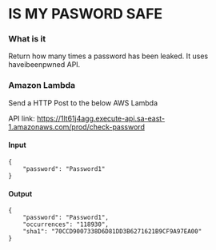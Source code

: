 # IS MY PASWORD SAFE

### What is it

Return how many times a password has been leaked. It uses haveibeenpwned API.

### Amazon Lambda

Send a HTTP Post to the below AWS Lambda

API link: https://1lt61j4agg.execute-api.sa-east-1.amazonaws.com/prod/check-password

#### Input
```
{
    "password": "Password1"
}
```
#### Output
```
{
    "password": "Password1",
    "occurrences": "118930",
    "sha1": "70CCD9007338D6D81DD3B6271621B9CF9A97EA00"
}
```